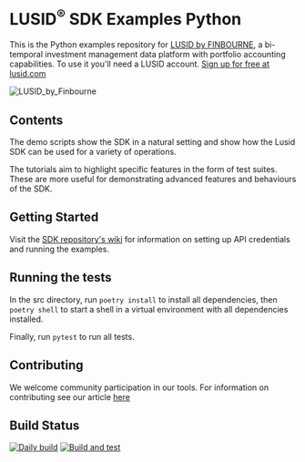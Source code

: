 # LUSID<sup>®</sup> SDK Examples Python

This is the Python examples repository for [LUSID by FINBOURNE](https://www.finbourne.com/lusid-technology), a bi-temporal investment management data platform with portfolio accounting capabilities. To use it you'll need a LUSID account. [Sign up for free at lusid.com](https://www.lusid.com/app/signup)

![LUSID_by_Finbourne](https://content.finbourne.com/LUSID_repo.png)

## Contents

The demo scripts show the SDK in a natural setting and show how the Lusid SDK can be used for a variety of operations.

The tutorials aim to highlight specific features in the form of test suites. These are more useful for demonstrating advanced features and behaviours of the SDK.

## Getting Started

Visit the [SDK repository's wiki](https://github.com/finbourne/lusid-sdk-python-preview/wiki) for information on setting up API credentials and running the examples.

## Running the tests

In the src directory, run `poetry install` to install all dependencies, then `poetry shell` to start a shell in a virtual environment with all dependencies installed.

Finally, run `pytest` to run all tests.

## Contributing

We welcome community participation in our tools. For information on contributing see our article [here](/finbourne/lusid-sdk-examples-python/docs)

## Build Status
[![Daily build](https://github.com/finbourne/lusid-sdk-examples-python/actions/workflows/cron.yaml/badge.svg)](https://github.com/finbourne/lusid-sdk-examples-python/actions/workflows/cron.yaml)
[![Build and test](https://github.com/finbourne/lusid-sdk-examples-python/actions/workflows/build-and-test.yaml/badge.svg)](https://github.com/finbourne/lusid-sdk-examples-python/actions/workflows/build-and-test.yaml)